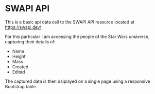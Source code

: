 # SWAPI API 

This is a basic api data call to the SWAPI API resource located at https://swapi.dev/

For this particular I am accessing the people of the Star Wars unsiverse, capturing their details of:
*	Name
*	Height
*	Mass
*	Created
*	Edited


The captured data is then dsiplayed on a single page using a responsive Bootstrap table.





